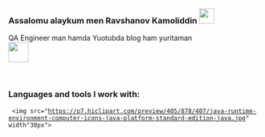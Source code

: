 ### Assalomu alaykum men Ravshanov Kamoliddin <img src="https://media.giphy.com/media/hvRJCLFzcasrR4ia7z/giphy.gif" width="30px">
QA Engineer man hamda Yuotubda blog ham yuritaman <br/>
<a href="https://youtube.com/@RavshanovKamoliddin?si=j21kGGMSNsFO_uhQ">
<img src="https://www.freeiconspng.com/uploads/classic-youtube-icon--2.png" width="40px">

</a>

<br />

### Languages and tools I work with:

<code> <img src="https://p7.hiclipart.com/preview/405/878/407/java-runtime-environment-computer-icons-java-platform-standard-edition-java.jpg" width"30px"> <code>

